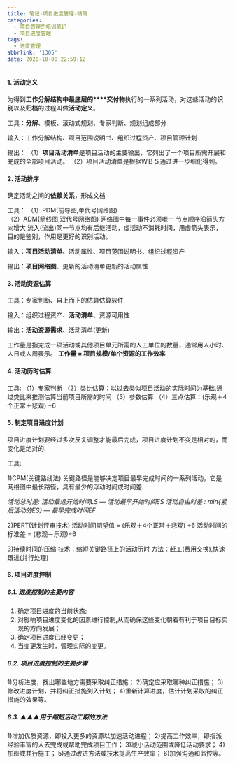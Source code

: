 ```yaml
---
title: 笔记-项目进度管理-精简
categories:
  - 项目管理的培训笔记
  - 项目进度管理
tags:
  - 进度管理
abbrlink: '1305'
date: 2020-10-08 22:59:12
---
```


#### 1. 活动定义

为得到**工作分解结构中最底层的****交付物**执行的一系列活动，对这些活动的**识别**以及**归档**的过程叫做**活动定义**。

工具：**分解**、模板、滚动式规划、专家判断、规划组成部分

输入：工作分解结构、项目范围说明书、组织过程资产、项目管理计划

输出：
（1）**项目活动清单**是项目活动的主要输出，它列出了一个项目所需开展和完成的全部项目活动。
（2）项目活动清单是根据ＷＢＳ通过进一步细化得到。

<!-- more -->

#### 2. 活动排序

确定活动之间的**依赖关系**，形成文档

工具：
（1）PDM(前导图,单代号网络图)  
（2）ADM(箭线图,双代号网络图)
网络图中每一事件必须唯一
节点顺序沿箭头方向增大
流入(流出)同一节点均有后继活动，虚活动不消耗时间，用虚箭头表示，目的是鉴别，作用是更好的识别活动。

输入：**项目活动清单**、活动属性、项目范围说明书、组织过程资产

输出：**项目网络图**、更新的活动清单更新的活动属性

#### 3. 活动资源估算

工具：专家判断、自上而下的估算估算软件

输入：组织过程资产、**活动清单**、资源可用性

输出：**活动资源需求**、活动清单(更新)

工作量是指完成一项活动或其他项目单元所需的人工单位的数量，通常用人小时、人日或人周表示。
**工作量 = 项目规模/单个资源的工作效率**

#### 4. 活动历时估算

工具:
（1）专家判断
（2）类比估算：以过去类似项目活动的实际时间为基础,通过类比来推测估算当前项目所需的时间 
（3）参数估算
（4）三点估算：(乐观＋4个正常＋悲观) ÷6

#### 5. 制定项目进度计划

项目进度计划要经过多次反复调整才能最后完成，项目进度计划不变是相对的，而变化是绝对的.

工具:

1)CPM(关键路线法)
关键路径是能够决定项目最早完成时间的一系列活动，它是网络图中最长路径，具有最少的浮动时间或时间差.

*活动总时差: 活动最迟开始时间LS — 活动最早开始时间ES*
*活动自由时差 : min{紧后活动的ES} — 最早完成时间EF*

2)PERT(计划评审技术)
活动时间期望值   = (乐观＋4个正常＋悲观) ÷6
活动时间的标准差 = (悲观－乐观)÷6

3)持续时间的压缩
技术：缩短关键路径上的活动历时
方法：赶工(费用交换),快速跟进(并行处理)
 
#### 6. 项目进度控制

##### 6.1. 进度控制的主要内容

1) 确定项目进度的当前状态;
2) 对影响项目进度变化的因素进行控制,从而确保这些变化朝着有利于项目目标实现的方向发展；
3) 确定项目进度已经变更；
4) 当变更发生时，管理实际的变更。

##### 6.2. 项目进度控制的主要步骤

1)分析进度，找出哪些地方需要采取纠正措施；
2)确定应采取哪种纠正措施；
3)修改进度计划，并将纠正措施列入计划；
4)重新计算进度，估计计划采取的纠正措施的效果等。
 
##### 6.3. ▲▲▲用于缩短活动工期的方法

1)增加优质资源，即投入更多的资源以加速活动进程；
2)提高工作效率，即指派经验丰富的人去完成或帮助完成项目工作；
3)减小活动范围或降低活动要求；
4)加班或并行施工；
5)通过改进方法或技术提高生产效率；
6)加强沟通和监控等。
